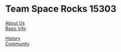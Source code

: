 ---
---

# Team Space Rocks 15303

<body>
  
<a href="https://15303.github.io/about">About Us</a>
  <br>
<a href="https://15303.github.io/basic-info">Basic Info</a>
  <br>

<a href="https://15303.github.io/history">History</a>
<br>
  <a href="https://15303.github.io/community">Community</a>
<br>
  
</body>

